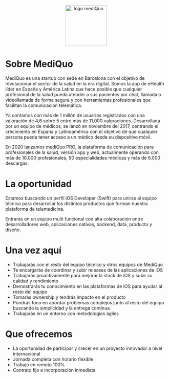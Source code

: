 <p align="center">
  <img height="128px" src="https://marqueting.s3.eu-central-1.amazonaws.com/assets/logo_rounded.png" title="logo mediQuo">
</p>

# Sobre MediQuo

MediQuo es una startup con sede en Barcelona con el objetivo de revolucionar el sector de la salud en la era digital. Somos la app de eHealth líder en España y América Latina que hace posible que cualquier profesional de la salud pueda atender a sus pacientes por chat, llamada o videollamada de forma segura y con herramientas profesionales que facilitan la comunicación telemática.

Ya contamos con más de 1 millón de usuarios registrados con una valoración de 4,6 sobre 5 entre más de 11.000 valoraciones. Desarrollada por un equipo de médicos, se lanzó en noviembre del 2017, centrando el crecimiento en España y Latinoamérica con el objetivo de que cualquier persona pueda tener acceso a un médico desde su dispositivo móvil. 

En 2020 lanzamos mediQuo PRO, la plataforma de comunicación para profesionales de la salud, versión app y web, actualmente operando con más de 10.000 profesionales, 90 especialidades médicas y más de 6.000 descargas.

# La oportunidad

Estamos buscando un perfil iOS Developer (Swift) para unirse al equipo técnico para desarrollar los distintos productos que forman nuestra plataforma de telemedicina.

Entrarás en un equipo multi funcional con alta colaboración entre desarrolladores web, aplicaciones nativas, backend, data, producto y diseño.

# Una vez aquí

- Trabajarás con el resto del equipo técnico y otros equipos de MediQuo
- Te encargarás de coordinar y subir releases de las aplicaciones de iOS
- Trabajarás proactivamente para mejorar la stack de iOS y subir su calidad y rendimiento
- Demostrarás tu conocimiento en las plataformas de iOS para ayudar al resto del equipo
- Tomarás ownership y tendrás impacto en el producto
- Pondrás foco en abordar problemas complejos junto al resto del equipo buscando la simplicidad y la entrega contínua
- Trabajarás en un entorno con metodologías ágiles

# Que ofrecemos

- La oportunidad de participar y crecer en un proyecto innovador a nivel internacional
- Jornada completa con horario flexible
- Trabajo en remoto 100%
- Contrato fijo e incorporación inmediata
